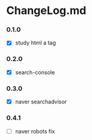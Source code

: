 # ChangeLog.md

### 0.1.0
- [x] study html a tag

### 0.2.0
- [x] search-console

### 0.3.0
- [x] naver searchadvisor

### 0.4.1
- [ ] naver robots fix
